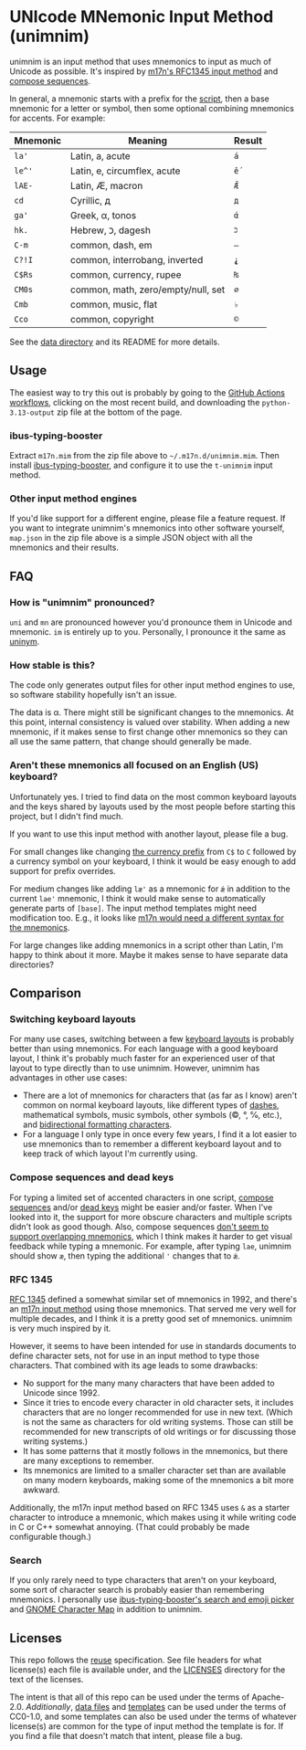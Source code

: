 <!--
    SPDX-FileCopyrightText: 2025 David Mandelberg <david@mandelberg.org>

    SPDX-License-Identifier: Apache-2.0
-->

# UNIcode MNemonic Input Method (unimnim)

unimnim is an input method that uses mnemonics to input as much of Unicode as
possible. It's inspired by [m17n's RFC1345 input
method](https://www.nongnu.org/m17n/manual-en/m17nDBData.html#mim-list) and
[compose
sequences](https://en.wikipedia.org/wiki/Compose_key#Compose_sequences).

In general, a mnemonic starts with a prefix for the
[script](https://en.wikipedia.org/wiki/Script_(Unicode)), then a base mnemonic
for a letter or symbol, then some optional combining mnemonics for accents. For
example:

| Mnemonic | Meaning | Result |
| --- | --- | --- |
| `la'` |  Latin, a, acute | `á` |
| `le^'` | Latin, e, circumflex, acute | `ế` |
| `lAE-` | Latin, Æ, macron | `Ǣ` |
| `cd` | Cyrillic, д | `д` |
| `ga'` | Greek, α, tonos | `ά` |
| `hk.`| Hebrew, כ, dagesh | `כּ` |
| `C-m` | common, dash, em | `—` |
| `C?!I` | common, interrobang, inverted | `⸘` |
| `C$Rs` | common, currency, rupee | `₨` |
| `CM0s` | common, math, zero/empty/null, set | `∅` |
| `Cmb` | common, music, flat | `♭` |
| `Cco` | common, copyright | `©` |

See the [data directory](unimnim/data) and its README for more details.

## Usage

The easiest way to try this out is probably by going to the [GitHub Actions
workflows](https://github.com/dseomn/unimnim/actions?query=branch%3Amain+is%3Asuccess),
clicking on the most recent build, and downloading the `python-3.13-output` zip
file at the bottom of the page.

### ibus-typing-booster

Extract `m17n.mim` from the zip file above to `~/.m17n.d/unimnim.mim`. Then
install
[ibus-typing-booster](https://mike-fabian.github.io/ibus-typing-booster/), and
configure it to use the `t-unimnim` input method.

### Other input method engines

If you'd like support for a different engine, please file a feature request. If
you want to integrate unimnim's mnemonics into other software yourself,
`map.json` in the zip file above is a simple JSON object with all the mnemonics
and their results.

## FAQ

### How is "unimnim" pronounced?

`uni` and `mn` are pronounced however you'd pronounce them in Unicode and
mnemonic. `im` is entirely up to you. Personally, I pronounce it the same as
[uninym](https://en.wiktionary.org/wiki/uninym#English).

### How stable is this?

The code only generates output files for other input method engines to use, so
software stability hopefully isn't an issue.

The data is α. There might still be significant changes to the mnemonics. At
this point, internal consistency is valued over stability. When adding a new
mnemonic, if it makes sense to first change other mnemonics so they can all use
the same pattern, that change should generally be made.

### Aren't these mnemonics all focused on an English (US) keyboard?

Unfortunately yes. I tried to find data on the most common keyboard layouts and
the keys shared by layouts used by the most people before starting this project,
but I didn't find much.

If you want to use this input method with another layout, please file a bug.

For small changes like changing [the currency
prefix](unimnim/data/common/symbol/currency.toml) from `C$` to `C` followed by a
currency symbol on your keyboard, I think it would be easy enough to add support
for prefix overrides.

For medium changes like adding `læ'` as a mnemonic for `ǽ` in addition to the
current `lae'` mnemonic, I think it would make sense to automatically generate
parts of `[base]`. The input method templates might need modification too. E.g.,
it looks like [m17n would need a different syntax for the
mnemonics](https://savannah.nongnu.org/bugs/?66557).

For large changes like adding mnemonics in a script other than Latin, I'm happy
to think about it more. Maybe it makes sense to have separate data directories?

## Comparison

### Switching keyboard layouts

For many use cases, switching between a few [keyboard
layouts](https://en.wikipedia.org/wiki/Keyboard_layout) is probably better than
using mnemonics. For each language with a good keyboard layout, I think it's
probably much faster for an experienced user of that layout to type directly
than to use unimnim. However, unimnim has advantages in other use cases:

*   There are a lot of mnemonics for characters that (as far as I know) aren't
    common on normal keyboard layouts, like different types of
    [dashes](https://en.wikipedia.org/wiki/Dash), mathematical symbols, music
    symbols, other symbols (©, °, ℅, etc.), and [bidirectional formatting
    characters](https://en.wikipedia.org/wiki/Bidirectional_text#Explicit_formatting).
*   For a language I only type in once every few years, I find it a lot easier
    to use mnemonics than to remember a different keyboard layout and to keep
    track of which layout I'm currently using.

### Compose sequences and dead keys

For typing a limited set of accented characters in one script, [compose
sequences](https://en.wikipedia.org/wiki/Compose_key#Compose_sequences) and/or
[dead keys](https://en.wikipedia.org/wiki/Dead_key) might be easier and/or
faster. When I've looked into it, the support for more obscure characters and
multiple scripts didn't look as good though. Also, compose sequences [don't seem
to support overlapping
mnemonics](https://github.com/mike-fabian/ibus-typing-booster/issues/691#issuecomment-2822689423),
which I think makes it harder to get visual feedback while typing a mnemonic.
For example, after typing `lae`, unimnim should show `æ`, then typing the
additional `'` changes that to `ǽ`.

### RFC 1345

[RFC 1345](https://datatracker.ietf.org/doc/html/rfc1345) defined a somewhat
similar set of mnemonics in 1992, and there's an [m17n input
method](https://www.nongnu.org/m17n/manual-en/m17nDBData.html#mim-list) using
those mnemonics. That served me very well for multiple decades, and I think it
is a pretty good set of mnemonics. unimnim is very much inspired by it.

However, it seems to have been intended for use in standards documents to define
character sets, not for use in an input method to type those characters. That
combined with its age leads to some drawbacks:

*   No support for the many many characters that have been added to Unicode
    since 1992.
*   Since it tries to encode every character in old character sets, it includes
    characters that are no longer recommended for use in new text. (Which is not
    the same as characters for old writing systems. Those can still be
    recommended for new transcripts of old writings or for discussing those
    writing systems.)
*   It has some patterns that it mostly follows in the mnemonics, but there are
    many exceptions to remember.
*   Its mnemonics are limited to a smaller character set than are available on
    many modern keyboards, making some of the mnemonics a bit more awkward.

Additionally, the m17n input method based on RFC 1345 uses `&` as a starter
character to introduce a mnemonic, which makes using it while writing code in C
or C++ somewhat annoying. (That could probably be made configurable though.)

### Search

If you only rarely need to type characters that aren't on your keyboard, some
sort of character search is probably easier than remembering mnemonics. I
personally use [ibus-typing-booster's search and emoji
picker](https://mike-fabian.github.io/ibus-typing-booster/docs/user/#unicode-symbols-and-emoji-predictions)
and [GNOME Character Map](https://wiki.gnome.org/Apps/Gucharmap) in addition to
unimnim.

## Licenses

This repo follows the [reuse](https://reuse.software/) specification. See file
headers for what license(s) each file is available under, and the
[LICENSES](LICENSES) directory for the text of the licenses.

The intent is that all of this repo can be used under the terms of Apache-2.0.
*Additionally*, [data files](unimnim/data) and [templates](unimnim/templates)
can be used under the terms of CC0-1.0, and some templates can also be used
under the terms of whatever license(s) are common for the type of input method
the template is for. If you find a file that doesn't match that intent, please
file a bug.
